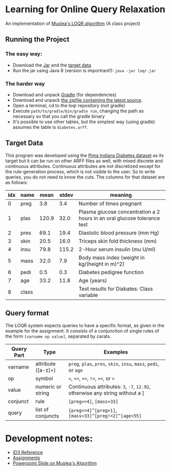 # Learning for Online Query Relaxation
An implementation of [Muslea's LOQR algorithm](http://webpages.uncc.edu/ras/Muslea-paper.pdf) (A class project)

## Running the Project

### The easy way:
- Download the [Jar](https://www.dropbox.com/s/rga15aw1r4uxwen/loqr.jar?dl=0) and the [target data](https://github.com/SeanTater/loqr/raw/master/diabetes.arff)
- Run the jar using Java 8 (version is importrant!):  `java -jar loqr.jar`

### The harder way
- Download and unpack [Gradle](https://services.gradle.org/distributions/gradle-2.3-all.zip) (for dependencies)
- Download and unpack [the zipfile containing the latest source](https://github.com/SeanTater/loqr/archive/master.zip).
- Open a terminal, cd to the loqr repository (not gradle)
- Execute `path/to/gradle/bin/gradle run`, changing the path as necessary so that you call the gradle binary
 - It's possible to use other tables, but the simplest way (using gradle) assumes the table is `diabetes.arff`.

## Target Data
This program was developed using the [Pima Indians Diabetes dataset](https://archive.ics.uci.edu/ml/datasets/Pima+Indians+Diabetes) as its target but it can be run on other ARFF files as well, with mixed discrete and continuous attributes. Continuous attributes are not discretized except for the rule-generation process, which is not visible to the user. So to write queries, you do not need to know the cuts. The columns for that dataset are as follows:

|idx| name  | mean | stdev | meaning
|---|-------|------|-------|---------
|  0| preg  | 3.8  | 3.4   | Number of times pregnant
|  1| plas  | 120.9| 32.0  | Plasma glucose concentration a 2 hours in an oral glucose tolerance test
|  2| pres  | 69.1 | 19.4  | Diastolic blood pressure (mm Hg)
|  3| skin  | 20.5 | 16.0  | Triceps skin fold thickness (mm)
|  4| insu  | 79.8 | 115.2 | 2-Hour serum insulin (mu U/ml)
|  5| mass  | 32.0 | 7.9   | Body mass index (weight in kg/(height in m)^2)
|  6| pedi  | 0.5  | 0.3   | Diabetes pedigree function
|  7| age   | 33.2 | 11.8  | Age (years)
|  8| class |      |       | Test results for Diabates: Class variable

## Query format
The LOQR system expects queries to have a specific format, as given in the example for the assignment. It consists of a conjunction of single rules of the form `[varname op value]`, separated by carats.

| Query Part | Type               | Examples
|------------|--------------------| ---
| varname    | attribute ([a-z]+) | `preg`, `plas`, `pres`, `skin`, `insu`, `mass`, `pedi`, or `age`
| op         | symbol             | `<`, `<=`, `==`, `!=`, `>=`, or `>`
| value      | numeric or string  | Continuous attributes: `3`, `-7`, `12.92`, otherwise any string without a ]
| conjunct   | rule               | `[preg<=4]`, `[mass>33]`
| query      | list of conjuncts  | `[preg<=4]^[preg>1]`, `[mass>33]^[preg!=2]^[age<55]`

# Development notes:
- [ID3 Reference](http://www.cis.temple.edu/~giorgio/cis587/readings/id3-c45.html)
- [Assignments](http://webpages.uncc.edu/ras/KBS-15.html)
- [Powerpoint Slide on Muslea's Algorithm](http://www.cs.uncc.edu/~ras/Failing-Queries-Muslea.ppt)
